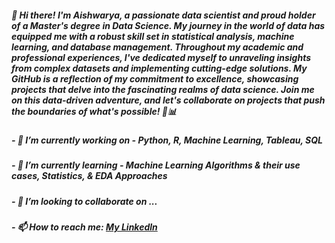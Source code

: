 ##### 👋 Hi there! I'm Aishwarya, a passionate data scientist and proud holder of a Master's degree in Data Science. My journey in the world of data has equipped me with a robust skill set in statistical analysis, machine learning, and database management. Throughout my academic and professional experiences, I've dedicated myself to unraveling insights from complex datasets and implementing cutting-edge solutions. My GitHub is a reflection of my commitment to excellence, showcasing projects that delve into the fascinating realms of data science. Join me on this data-driven adventure, and let's collaborate on projects that push the boundaries of what's possible! 🚀📊

##### - 🔭 I’m currently working on - Python, R, Machine Learning, Tableau, SQL
##### - 🌱 I’m currently learning - Machine Learning Algorithms & their use cases, Statistics, & EDA Approaches
##### - 👯 I’m looking to collaborate on ...
##### - 📫 How to reach me: [My Linkedln](https://www.linkedin.com/in/aishwarya-saibewar-b31529103/)
